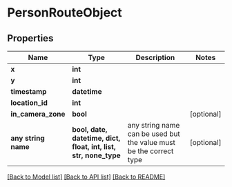 # PersonRouteObject


## Properties
Name | Type | Description | Notes
------------ | ------------- | ------------- | -------------
**x** | **int** |  | 
**y** | **int** |  | 
**timestamp** | **datetime** |  | 
**location_id** | **int** |  | 
**in_camera_zone** | **bool** |  | [optional] 
**any string name** | **bool, date, datetime, dict, float, int, list, str, none_type** | any string name can be used but the value must be the correct type | [optional]

[[Back to Model list]](../README.md#documentation-for-models) [[Back to API list]](../README.md#documentation-for-api-endpoints) [[Back to README]](../README.md)


